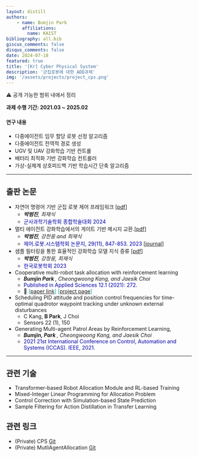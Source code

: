 ```yaml
---
layout: distill
authors: 
    - name: Bumjin Park
      affiliations:
        name: KAIST
bibliography: all.bib
giscus_comments: false
disqus_comments: false
date: 2024-07-18
featured: true
title: '[Kr] Cyber Physical System'
description: '군집로봇에 대한 ADD과제'
img: '/assets/projects/project_cps.png'
---
```


⚠️ 공개 가능한 범위 내에서 정리

**과제 수행 기간: 2021.03 ~ 2025.02**


#### 연구 내용

* 다중에이전트 임무 할당 로봇 선정 알고리즘 
* 다중에이전트 전역적 경로 생성 
* UGV 및 UAV 강화학습 기반 컨트롤 
* 배터리 최적화 기반 강화학습 컨트롤러 
* 가상-실체계 상호피드백 기반 학습시간 단축 알고리즘 

--- 

## 출판 논문 

* 자연어 명령어 기반 군집 로봇 제어 프레임워크 [[pdf](https://1drv.ms/b/s!Asr4ZEBiKgSuiywOixrreWotSWL9?e=bKGOaC)] 
  *  <i><strong> 박범진</strong>, 최재식 </i>
  * <tag style='color:#0000AA;'> 군사과학기술학회 종합학술대회 2024 </tag>
* 멀티 에이전트 강화학습에서의 게이트 기반 메시지 교환.[[pdf]](https://drive.google.com/file/d/1icI0qQpRqa1pQPypUuVgmG7xhvlXmlQv/view)
  * <i><strong> 박범진</strong>, 강천웅 and 최재식 </i>  
  * <tag style='color:#0000AA;'> 제어.로봇.시스템학회 논문지, 29(11), 847-853. 2023  </tag>  [[journal](https://www.kci.go.kr/kciportal/ci/sereArticleSearch/ciSereArtiView.kci?sereArticleSearchBean.artiId=ART003013340)]
* 샘플 필터링을 통한 효율적인 강화학습 모델 지식 증류 [[pdf](https://1drv.ms/b/s!Asr4ZEBiKgSu4woQBQ2Yb8kFQf18?e=n0TuS5)] 
  *  <i><strong> 박범진</strong>, 강청웅, 최재식 </i>
  * <tag style='color:#0000AA;'> 한국로봇학회 2023 </tag>
* Cooperative multi-robot task allocation with reinforcement learning<d-cite key="park2021cooperative" ></d-cite>
  *  <i>  <strong> Bumjin Park </strong>, Cheongwoong Kang, and Jaesik Choi </i>  
  * <tag style='color:#0000AA;'> Published in Applied Sciences 12.1 (2021): 272. </tag> 
  * 🔗 <span style='color:#00AAAA;' markdown="1">  [[paper link](https://www.mdpi.com/2076-3417/12/1/272)] </span>  <span style='color:#00AAAA;' markdown="1">  [[project page](https://fxnnxc.github.io/side_papers/multirobot_allocation//)] </span> 
* Scheduling PID attitude and position control frequencies for time-optimal quadrotor waypoint tracking under unknown external disturbances
  * C Kang, **B Park**, J Choi
  * Sensors 22 (1), 150
* Generating Multi-agent Patrol Areas by Reinforcement Learning, 
  * <i> <strong> Bumjin, Park </strong>  , Cheongwoong Kang, and Jaesik Choi </i>   
  * <tag style='color:#0000AA;'> 2021 21st International Conference on Control, Automation and Systems (ICCAS). IEEE, 2021.</tag> 

--- 

## 관련 기술 

* Transformer-based Robot Allocation Module and RL-based Training 
* Mixed-Integer Linear Programming for Allocation Problem 
* Control Correction with Simulation-based State Prediction
* Sample Filtering for Action Distillation in Transfer Learning


## 관련 링크 

* (Private) CPS [Git](https://github.com/fxnnxc/CPS)
* (Private) MutliAgentAllocation [Git](https://github.com/fxnnxc/Cooperative-Multi-Robot-Task-Allocation-with-Reinforcement-Learning)